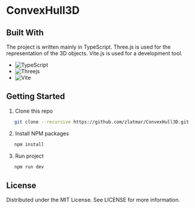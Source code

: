 # ConvexHull3D

## Built With

The project is written mainly in TypeScript. Three.js is used for the representation of the 3D objects. Vite.js is used for a development tool.

* ![TypeScript][TypeScript]
* ![Threejs][Threejs]
* ![Vite][Vite]


## Getting Started

1. Clone this repo
```sh
   git clone --recursive https://github.com/zlatmar/ConvexHull3D.git
```
2. Install NPM packages
```sh
   npm install
```
3. Run project
```sh
   npm run dev
```

## License
Distributed under the MIT License. See LICENSE for more information.



<!-- MARKDOWN LINKS & IMAGES -->
<!-- https://www.markdownguide.org/basic-syntax/#reference-style-links -->
[TypeScript]: https://img.shields.io/badge/typescript-%23007ACC.svg?style=for-the-badge&logo=typescript&logoColor=white
[Vite]: https://img.shields.io/badge/vite-%23646CFF.svg?style=for-the-badge&logo=vite&logoColor=white
[Threejs]: https://img.shields.io/badge/threejs-black?style=for-the-badge&logo=three.js&logoColor=white
